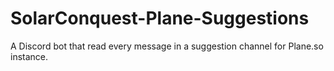 # SolarConquest-Plane-Suggestions
A Discord bot that read every message in a suggestion channel for Plane.so instance.
